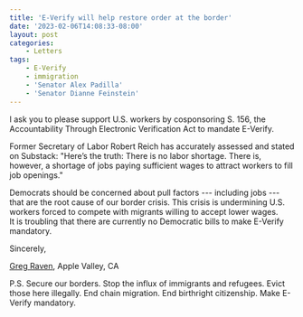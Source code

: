 ```yaml
---
title: 'E-Verify will help restore order at the border'
date: '2023-02-06T14:08:33-08:00'
layout: post
categories:
    - Letters
tags:
    - E-Verify
    - immigration
    - 'Senator Alex Padilla'
    - 'Senator Dianne Feinstein'
---
```


I ask you to please support U.S. workers by cosponsoring S. 156, the Accountability Through Electronic Verification Act to mandate E-Verify.

Former Secretary of Labor Robert Reich has accurately assessed and stated on Substack: "Here’s the truth: There is no labor shortage. There is, however, a shortage of jobs paying sufficient wages to attract workers to fill job openings."

Democrats should be concerned about pull factors --- including jobs --- that are the root cause of our border crisis. This crisis is undermining U.S. workers forced to compete with migrants willing to accept lower wages.  
It is troubling that there are currently no Democratic bills to make E-Verify mandatory.

Sincerely,

[Greg Raven](https://www.gregraven.org/), Apple Valley, CA

P.S. Secure our borders. Stop the influx of immigrants and refugees. Evict those here illegally. End chain migration. End birthright citizenship. Make E-Verify mandatory.